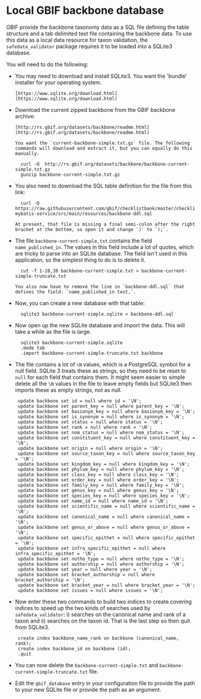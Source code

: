 # Local GBIF backbone database

GBIF provide the backbone taxonomy data as a SQL file defining the table structure and a tab delimited text file containing the backbone data. To use this data as a local data resource for taxon validation, the `safedata_validator` package requires it to be loaded into a SQLite3 database.

You will need to do the following:

* You may need to download and install SQLite3. You want the 'bundle' installer for your operating system.

      [https://www.sqlite.org/download.html](https://www.sqlite.org/download.html)

* Download the current zipped backbone from the GBIF backbone archive:

      [http://rs.gbif.org/datasets/backbone/readme.html](http://rs.gbif.org/datasets/backbone/readme.html)

      You want the `current-backbone-simple.txt.gz` file. The following commands will download and extract it, but you can equally do this manually.

        curl -O  http://rs.gbif.org/datasets/backbone/backbone-current-simple.txt.gz
        gunzip backbone-current-simple.txt.gz

* You also need to download the SQL table definition for the file from this link:

        curl -O https://raw.githubusercontent.com/gbif/checklistbank/master/checklistbank-mybatis-service/src/main/resources/backbone-ddl.sql

      At present, that file is missing a final semi-colon after the right bracket at the bottom, so open it and change `)` to `);`.

* The file `backbone-current-simple.txt` contains the field `name_published_in`. The values in this field include a lot of quotes, which are tricky to parse into an SQLite database. The field isn't used in this application, so the simplest thing to do is to delete it.

        cut -f 1-28,30 backbone-current-simple.txt > backbone-current-simple-truncate.txt

      You also now have to remove the line in `backbone-ddl.sql` that defines the field: `name_published_in text,`.

* Now, you can create a new database with that table:

        sqlite3 backbone-current-simple.sqlite < backbone-ddl.sql

* Now open up the new SQLite database and import the data. This will take a while as the file is large.

        sqlite3 backbone-current-simple.sqlite
        .mode tab
        .import backbone-current-simple-truncate.txt backbone

*  The file contains a lot of `\N` values, which is a PostgreSQL symbol for a null field. SQLite 3 treats these as strings, so they need to be reset to `null` for each field that contains them. It might seem easier to simple delete all the `\N` values in the file to leave empty fields but SQLite3 then imports these as empty strings, not as null.

        update backbone set id = null where id = '\N';
        update backbone set parent_key = null where parent_key = '\N';
        update backbone set basionym_key = null where basionym_key = '\N';
        update backbone set is_synonym = null where is_synonym = '\N';
        update backbone set status = null where status = '\N';
        update backbone set rank = null where rank = '\N';
        update backbone set nom_status = null where nom_status = '\N';
        update backbone set constituent_key = null where constituent_key = '\N';
        update backbone set origin = null where origin = '\N';
        update backbone set source_taxon_key = null where source_taxon_key = '\N';
        update backbone set kingdom_key = null where kingdom_key = '\N';
        update backbone set phylum_key = null where phylum_key = '\N';
        update backbone set class_key = null where class_key = '\N';
        update backbone set order_key = null where order_key = '\N';
        update backbone set family_key = null where family_key = '\N';
        update backbone set genus_key = null where genus_key = '\N';
        update backbone set species_key = null where species_key = '\N';
        update backbone set name_id = null where name_id = '\N';
        update backbone set scientific_name = null where scientific_name = '\N';
        update backbone set canonical_name = null where canonical_name = '\N';
        update backbone set genus_or_above = null where genus_or_above = '\N';
        update backbone set specific_epithet = null where specific_epithet = '\N';
        update backbone set infra_specific_epithet = null where infra_specific_epithet = '\N';
        update backbone set notho_type = null where notho_type = '\N';
        update backbone set authorship = null where authorship = '\N';
        update backbone set year = null where year = '\N';
        update backbone set bracket_authorship = null where bracket_authorship = '\N';
        update backbone set bracket_year = null where bracket_year = '\N';
        update backbone set issues = null where issues = '\N';

*  Now enter these two commands to build two indices to create covering indices to speed up the two kinds of searches used by `safedata_validator`: i) searches on the canonical name  and rank of a taxon and ii) searches on the taxon id. That is the last step so then quit from SQLite3.

        create index backbone_name_rank on backbone (canonical_name, rank);
        create index backbone_id on backbone (id);
        .quit

* You can now delete the `backbone-current-simple.txt` and `backbone-current-simple-truncate.txt` file.

* Edit the `gbif_database` entry in your configuration file to provide the path to your new SQLite file or provide the path as an argument.

